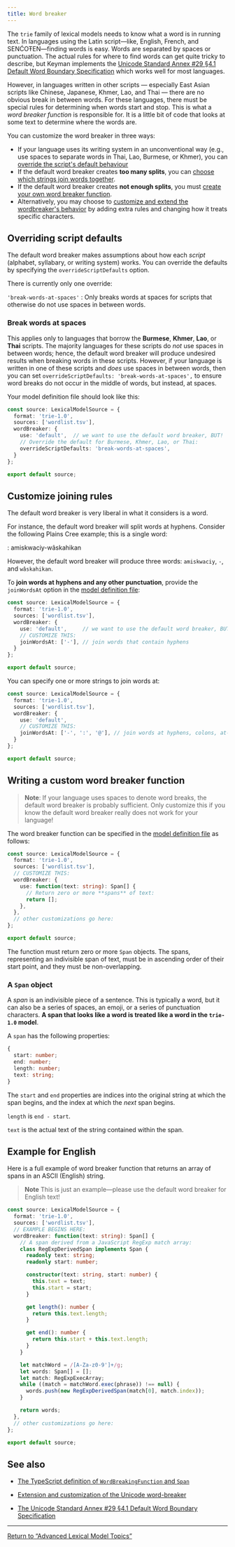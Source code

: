 ```yaml
---
title: Word breaker
---
```


The `trie` family of lexical models needs to know what a word is in
running text. In languages using the Latin script—like, English, French,
and SENĆOŦEN—finding words is easy. Words are separated by spaces or
punctuation. The actual rules for where to find words can get quite
tricky to describe, but Keyman implements the [Unicode Standard Annex #29 §4.1 Default Word Boundary Specification](https://unicode.org/reports/tr29/#Word_Boundaries) 
which works well for most languages.

However, in languages written in other scripts — especially East Asian
scripts like Chinese, Japanese, Khmer, Lao, and Thai — there are no obvious break in between words. For these languages, there must be special rules for determining when words start and stop. This is what a _word breaker function_ is responsible for. It is a little bit of code that looks at some text to determine where the words are.

You can customize the word breaker in three ways:
- If your language uses its writing system in an unconventional way (e.g., use spaces to separate words in Thai, Lao, Burmese, or Khmer), you can [override the script's default behaviour](#toc-overriding-script-defaults)
- If the default word breaker creates **too many splits**, you can [choose which strings join words together](#toc-customize-joining-rules).
- If the default word breaker creates **not enough splits**, you must [create your own word breaker function](#toc-writing-a-custom-word-breaker-function).
- Alternatively, you may choose to [customize and extend the wordbreaker's behavior](./unicode-breaker-extension) by adding extra rules and changing how it treats specific characters.

## Overriding script defaults

The default word breaker makes assumptions about how each
_script_ (alphabet, syllabary, or writing system)
works. You can override the defaults by specifying the
`overrideScriptDefaults` option.

There is currently only one override:

`'break-words-at-spaces'`
:   Only breaks words at spaces for scripts that otherwise do not use spaces in between words.

### Break words at spaces

This applies only to languages that borrow the **Burmese**, **Khmer**,
**Lao**, or **Thai** scripts. The majority languages for these scripts
do *not* use spaces in between words; hence, the default word breaker
will produce undesired results when breaking words in these scripts.
However, if your language is written in one of these scripts and *does*
use spaces in between words, then you can set
`overrideScriptDefaults: 'break-words-at-spaces',` to ensure word breaks
do not occur in the middle of words, but instead, at spaces.

Your model definition file should look like this:

```typescript
const source: LexicalModelSource = {
  format: 'trie-1.0',
  sources: ['wordlist.tsv'],
  wordBreaker: {
    use: 'default',  // we want to use the default word breaker, BUT!
    // Override the default for Burmese, Khmer, Lao, or Thai:
    overrideScriptDefaults: 'break-words-at-spaces',
  }
};

export default source;
```

## Customize joining rules

The default word breaker is very liberal in what it considers is a word.

For instance, the default word breaker will split words at hyphens.
Consider the following Plains Cree example; this is a single word:

:   amiskwaciy-wâskahikan

However, the default word breaker will produce three words: `amiskwaciy`, `-`, and `wâskahikan`.

To **join words at hyphens and any other punctuation**, provide the
`joinWordsAt` option in the [model definition file](./model-definition-file):

```typescript
const source: LexicalModelSource = {
  format: 'trie-1.0',
  sources: ['wordlist.tsv'],
  wordBreaker: {
    use: 'default',     // we want to use the default word breaker, BUT!
    // CUSTOMIZE THIS:
    joinWordsAt: ['-'], // join words that contain hyphens
  }
};

export default source;
```

You can specify one or more strings to join words at:

```typescript
const source: LexicalModelSource = {
  format: 'trie-1.0',
  sources: ['wordlist.tsv'],
  wordBreaker: {
    use: 'default',
    // CUSTOMIZE THIS:
    joinWordsAt: ['-', ':', '@'], // join words at hyphens, colons, at-signs
  }
};

export default source;
```

## Writing a custom word breaker function

> **Note**: 
If your language uses spaces to denote word breaks, the
default word breaker is probably sufficient. Only customize this if you
know the default word breaker really does not work for your language!

The word breaker function can be specified in the [model definition file](./model-definition-file) as follows:

```typescript
const source: LexicalModelSource = {
  format: 'trie-1.0',
  sources: ['wordlist.tsv'],
  // CUSTOMIZE THIS:
  wordBreaker: {
    use: function(text: string): Span[] {
      // Return zero or more **spans** of text:
      return [];
    },
  },
  // other customizations go here:
};

export default source;
```

The function must return zero or more `Span` objects. The spans,
representing an indivisible span of text, must be in ascending order of
their start point, and they must be non-overlapping.

### A `Span` object

A _span_ is an indivisible piece of a sentence.
This is typically a word, but it can also be a series of spaces, an
emoji, or a series of punctuation characters. **A span that looks like a word is treated like a word in the `trie-1.0` model**.

A `span` has the following properties:

```typescript
{
  start: number;
  end: number;
  length: number;
  text: string;
}
```

The `start` and `end` properties are indices into the original string at
which the span begins, and the index at which the *next* span begins.

`length` is `end - start`.

`text` is the actual text of the string contained within the span.

## Example for English

Here is a full example of word breaker function that returns an array of
spans in an ASCII (English) string. 

> **Note**
This is just an example—please
use the default word breaker for English text!

```typescript
const source: LexicalModelSource = {
  format: 'trie-1.0',
  sources: ['wordlist.tsv'],
  // EXAMPLE BEGINS HERE:
  wordBreaker: function(text: string): Span[] {
    // A span derived from a JavaScript RegExp match array:
    class RegExpDerivedSpan implements Span {
      readonly text: string;
      readonly start: number;

      constructor(text: string, start: number) {
        this.text = text;
        this.start = start;
      }

      get length(): number {
        return this.text.length;
      }

      get end(): number {
        return this.start + this.text.length;
      }
    }

    let matchWord = /[A-Za-z0-9']+/g;
    let words: Span[] = [];
    let match: RegExpExecArray;
    while ((match = matchWord.exec(phrase)) !== null) {
      words.push(new RegExpDerivedSpan(match[0], match.index));
    }

    return words;
  },
  // other customizations go here:
};

export default source;
```

## See also

- [The TypeScript definition of `WordBreakingFunction` and
`Span`](https://github.com/keymanapp/keyman/blob/4211b468949860b8fb4a4707710472ab9e33c581/common/lexical-model-types/index.d.ts#L286-L323)  

- [Extension and customization of the Unicode word-breaker](./unicode-breaker-extension)  

- [The Unicode Standard Annex \#29 §4.1 Default Word Boundary Specification](https://unicode.org/reports/tr29/#Word_Boundaries)

------------------------------------------------------------------------

[Return to “Advanced Lexical Model Topics”](./)